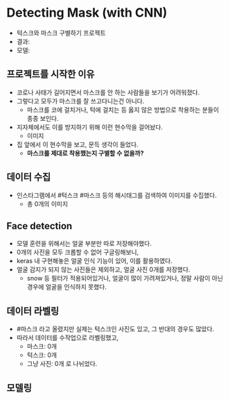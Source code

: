 # Detecting Mask (with CNN)
* 턱스크와 마스크 구별하기 프로젝트
* 결과: 
* 모델: 

## 프로젝트를 시작한 이유
* 코로나 사태가 길어지면서 마스크를 안 하는 사람들을 보기가 어려워졌다.
* 그렇다고 모두가 마스크를 잘 쓰고다니는건 아니다.
	* 마스크를 코에 걸치거나, 턱에 걸치는 등 옳지 않은 방법으로 착용하는 분들이 종종 보인다.
* 지자체에서도 이를 방지하기 위해 이런 현수막을 걸어놨다.
	* 이미지
* 집 앞에서 이 현수막을 보고, 문득 생각이 들었다.
	* **마스크를 제대로 착용했는지 구별할 수 없을까?**

## 데이터 수집
* 인스타그램에서 #턱스크 #마스크 등의 해시태그를 검색하여 이미지를 수집했다.
	* 총 0개의 이미지

## Face detection
* 모델 훈련을 위해서는 얼굴 부분만 따로 저장해야했다.
* 0개의 사진을 모두 크롭할 수 없어 구글링해보니,
* keras 내 구현해놓은 얼굴 인식 기능이 있어, 이를 활용하였다.
* 얼굴 감지가 되지 않는 사진들은 제외하고, 얼굴 사진 0개를 저장했다.
	* snow 등 필터가 적용되어있거나, 얼굴이 많이 가려져있거나, 정말 사람이 아닌 경우에 얼굴을 인식하지 못했다.

## 데이터 라벨링
* #마스크 라고 올렸지만 실제는 턱스크인 사진도 있고, 그 반대의 경우도 많았다.
* 따라서 데이터를 수작업으로 라벨링했고, 
	* 마스크: 0개
	* 턱스크: 0개
	* 그냥 사진: 0개 로 나뉘었다.

## 모델링

	
